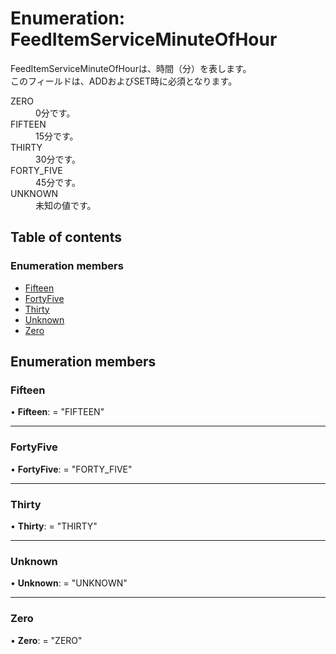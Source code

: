 # Enumeration: FeedItemServiceMinuteOfHour


<div lang=\"ja\">FeedItemServiceMinuteOfHourは、時間（分）を表します。<br> このフィールドは、ADDおよびSET時に必須となります。</div>  <dl class=term>   <dt class=\"term__item\">ZERO</dt>   <dd class=\"term__desc\"><span lang=\"ja\">0分です。</span></dd>   <dt class=\"term__item\">FIFTEEN</dt>   <dd class=\"term__desc\"><span lang=\"ja\">15分です。</span></dd>   <dt class=\"term__item\">THIRTY</dt>   <dd class=\"term__desc\"><span lang=\"ja\">30分です。</span></dd>   <dt class=\"term__item\">FORTY_FIVE</dt>   <dd class=\"term__desc\"><span lang=\"ja\">45分です。</span></dd>   <dt class=\"term__item\">UNKNOWN</dt>   <dd class=\"term__desc\"><span lang=\"ja\">未知の値です。</span></dd> </dl>

## Table of contents

### Enumeration members

- [Fifteen](feeditemserviceminuteofhour.md#fifteen)
- [FortyFive](feeditemserviceminuteofhour.md#fortyfive)
- [Thirty](feeditemserviceminuteofhour.md#thirty)
- [Unknown](feeditemserviceminuteofhour.md#unknown)
- [Zero](feeditemserviceminuteofhour.md#zero)

## Enumeration members

### Fifteen

• **Fifteen**: = "FIFTEEN"

___

### FortyFive

• **FortyFive**: = "FORTY\_FIVE"

___

### Thirty

• **Thirty**: = "THIRTY"

___

### Unknown

• **Unknown**: = "UNKNOWN"

___

### Zero

• **Zero**: = "ZERO"
